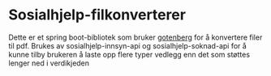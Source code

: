 # Sosialhjelp-filkonverterer

Dette er et spring boot-bibliotek som bruker [gotenberg](https://github.com/navikt/sosialhjelp-konvertering-til-pdf) for å konvertere filer til pdf.
Brukes av sosialhjelp-innsyn-api og sosialhjelp-soknad-api for å kunne tilby brukeren å laste opp flere typer vedlegg enn det som støttes lenger ned i verdikjeden

